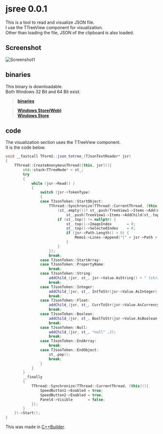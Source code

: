 # jsree 0.0.1
This is a tool to read and visualize JSON file.  
I use the TTreeView component for visualization.  
Other than loading the file, JSON of the clipboard is also loaded.  

## Screenshot
![Screenshot1](https://community.embarcadero.com/uploads/23657/2017/05/22/Screenshot2017-05-271729.png "Screenshot1")
## binaries
This binary is downloadable.  
Both Windows 32 Bit and 64 Bit exist.  
> **[binaries](https://github.com/mojeld/jsree/tree/master/binaries)**  

> **[Windows Store(Web)](https://www.microsoft.com/store/apps/9plphk05pjf7)**  
> **[Windows Store](ms-windows-store://pdp/?productid=9plphk05pjf7)**

## code
The visualization section uses the TTreeView component.  
It is the code below.  
```cpp
void __fastcall TForm1::json_totree_(TJsonTextReader* jsr)
{
	TThread::CreateAnonymousThread([this, jsr](){
		std::stack<TTreeNode* > st_;
		try
		{
			while (jsr->Read() )
			{
				switch (jsr->TokenType)
				{
				case TJsonToken::StartObject:
					TThread::Synchronize(TThread::CurrentThread, [this, &st_, jsr](){
						(st_.empty())? st_.push(TreeView1->Items->Add(nullptr, "JSON")):
							st_.push(TreeView1->Items->AddChild(st_.top(), jsr->Path));
						if (st_.top() != nullptr) {
							st_.top()->ImageIndex 		= 0;
							st_.top()->SelectedIndex 	= 0;
							if (jsr->Path.Length() > 0) {
								Memo1->Lines->Append("[" + jsr->Path + "]");
							}
						}
					});
					break;
				case TJsonToken::StartArray:
				case TJsonToken::PropertyName:
					break;
				case TJsonToken::String:
					addChild_(jsr, st_, jsr->Value.AsString() + " (string)",1 );
					break;
				case TJsonToken::Integer:
					addChild_(jsr, st_, IntToStr(jsr->Value.AsInteger()) + " (integer)" , 2);
					break;
				case TJsonToken::Float:
					addChild_(jsr, st_, CurrToStr(jsr->Value.AsCurrency()) + " (float)" ,2);
					break;
				case TJsonToken::Boolean:
					addChild_(jsr, st_, BoolToStr(jsr->Value.AsBoolean()) + " (bool)" ,2);
					break;
				case TJsonToken::Null:
					addChild_(jsr, st_, "null" ,3);
					break;
				case TJsonToken::EndArray:
					break;
				case TJsonToken::EndObject:
					st_.pop();
					break;
				}
			}
		}
		__finally
		{
			TThread::Synchronize(TThread::CurrentThread, [this](){
				SpeedButton1->Enabled = true;
				SpeedButton2->Enabled = true;
				Panel4->Visible 	  = false;
			});
		}
	})->Start();
}
```
This was made in [C++Builder](https://www.embarcadero.com/).



